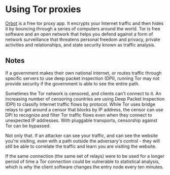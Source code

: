 # Using Tor proxies

[Orbot](https://apps.apple.com/gb/app/orbot/id1609461599) is a free tor proxy app. It encrypts your Internet traffic and then hides it by bouncing through a series of computers around the world. Tor is free software and an open network that helps you defend against a form of network surveillance that threatens personal freedom and privacy, private activities and relationships, and state security known as traffic analysis.

## Notes

If a government makes their own national internet, or routes traffic through specific servers to use deep packet inspection (DPI), running Tor may not provide security if the government is able to see the entire path. 

Sometimes the Tor network is censored, and clients can't connect to it. An increasing number of censoring countries are using Deep Packet Inspection (DPI) to classify Internet traffic flows by protocol. While Tor uses bridge relays to get around a censor that blocks by IP address, the censor can use DPI to recognize and filter Tor traffic flows even when they connect to unexpected IP addresses. With pluggable transports, censorship against Tor can be bypassed.

Not only that. If an attacker can see your traffic, and can see the website you're visiting, even with a path outside the adversary's control - they will still be able to correlate the traffic and learn you are visiting the website.

If the same connection (the same set of relays) were to be used for a longer period of time a Tor connection could be vulnerable to statistical analysis, which is why the client software changes the entry node every ten minutes.
